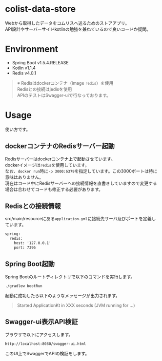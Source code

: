 # colist-data-store
Webから取得したデータをコムリスへ送るためのストアアプリ。  
API設計やサーバーサイドkotlinの勉強を兼ねているので良いコードか疑問。

# Environment
* Spring Boot v1.5.4.RELEASE
* Kotlin v1.1.4
* Redis v4.0.1 
> ※ Redisはdockerコンテナ（image `redis`）を使用  
Redisとの接続はjedisを使用  
APIのテストはSwagger-uiで行なっております。

# Usage
使い方です。

## dockerコンテナのRedisサーバー起動
Redisサーバーはdockerコンテナ上で起動させています。  
dockerイメージは`redis`を使用しています。  
なお、`docker run`時に`-p 3000:6379`を指定しています。この3000ポートは特に意味はありません。  
現在はコード中にRedisサーバーへの接続情報を直書きしていますので変更する場合は合わせてコードも修正する必要があります。

## Redisとの接続情報
src/main/resourceにある`application.yml`に接続先サーバ及びポートを定義しています。
```application.xml
spring:
  redis:
    host: '127.0.0.1'
    port: 7396
```

## Spring Boot起動
Spring Bootのルートディレクトリで以下のコマンドを実行します。
```command
./gradlew bootRun
```
起動に成功したら以下のようなメッセージが出力されます。
> Started ApplicationKt in XXX seconds (JVM running for ...)

## Swagger-ui表示API検証
ブラウザで以下にアクセスします。
```url
http://localhost:8080/swagger-ui.html
```
このUI上でSwaggerでAPIの検証をします。
